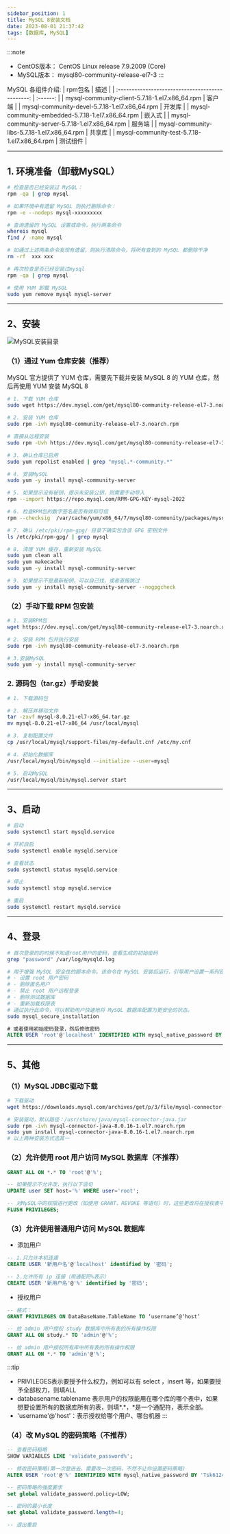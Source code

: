 ```yaml
---
sidebar_position: 1
title: MySQL 8安装文档
date: 2023-08-01 21:37:42
tags: [数据库, MySQL]
---
```


:::note
- CentOS版本： CentOS Linux release 7.9.2009 (Core)
- MySQL版本： mysql80-community-release-el7-3
:::


MySQL 各组件介绍:
| rpm包名                                          | 描述     |
| :----------------------------------------------: | :------: |
| mysql-community-client-5.7.18-1.el7.x86_64.rpm   | 客户端   |
| mysql-community-devel-5.7.18-1.el7.x86_64.rpm    | 开发库   |
| mysql-community-embedded-5.7.18-1.el7.x86_64.rpm | 嵌入式   |
| mysql-community-server-5.7.18-1.el7.x86_64.rpm   | 服务端   |
| mysql-community-libs-5.7.18-1.el7.x86_64.rpm     | 共享库   |
| mysql-community-test-5.7.18-1.el7.x86_64.rpm     | 测试组件 |


--- 
## 1. 环境准备（卸载MySQL）

```bash
# 检查是否已经安装过 MySQL：
rpm -qa | grep mysql

# 如果环境中有遗留 MySQL 则执行删除命令：
rpm -e --nodeps mysql-xxxxxxxxx

# 查询遗留的 MySQL 设置或命令，执行两条命令
whereis mysql
find / -name mysql

# 如通过上述两条命令发现有遗留，则执行清除命令，将所有查到的 MySQL 都删除干净
rm -rf  xxx xxx

# 再次检查是否已经安装过mysql
rpm -qa | grep mysql

# 使用 YUM 卸载 MySQL
sudo yum remove mysql mysql-server
```

---
## 2、安装

![MySQL安装目录](https://github.com/CharlieTao/CharlieTao.github.sources/blob/master/BigData/Pictures/MySQL/MySQL安装目录.png?raw=true)

### （1）通过 Yum 仓库安装（推荐）
MySQL 官方提供了 YUM 仓库，需要先下载并安装 MySQL 8 的 YUM 仓库，然后再使用 YUM 安装 MySQL 8
```bash
# 1. 下载 YUM 仓库
sudo wget https://dev.mysql.com/get/mysql80-community-release-el7-3.noarch.rpm

# 2. 安装 YUM 仓库
sudo rpm -ivh mysql80-community-release-el7-3.noarch.rpm

# 直接从远程安装
sudo rpm -Uvh https://dev.mysql.com/get/mysql80-community-release-el7-3.noarch.rpm

# 3. 确认仓库已启用
sudo yum repolist enabled | grep "mysql.*-community.*"

# 4. 安装MySQL
sudo yum -y install mysql-community-server

# 5. 如果提示没有秘钥，提示未安装公钥，则需要手动导入
rpm --import https://repo.mysql.com/RPM-GPG-KEY-mysql-2022

# 6. 检查RPM包的数字签名是否有效和可信
rpm --checksig  /var/cache/yum/x86_64/7/mysql80-community/packages/mysql-community-client-plugins-8.0.33-1.el7.x86_64.rpm

# 7. 确认 /etc/pki/rpm-gpg/ 目录下确实包含该 GPG 密钥文件
ls /etc/pki/rpm-gpg/ | grep mysql

# 8. 清理 YUM 缓存，重新安装 MySQL
sudo yum clean all
sudo yum makecache
sudo yum -y install mysql-community-server

# 9. 如果提示不是最新秘钥，可以自己找，或者直接跳过
sudo yum -y install mysql-community-server --nogpgcheck
```

### （2）手动下载 RPM 包安装

```bash
# 1. 安装RPM包
wget https://dev.mysql.com/get/mysql80-community-release-el7-3.noarch.rpm

# 2. ​安装 RPM 包并执行安装
sudo rpm -ivh mysql80-community-release-el7-3.noarch.rpm

# 3.安装MySQL
sudo yum -y install mysql-community-server
```



### 2. 源码包（tar.gz）手动安装

```bash
# 1. 下载源码包

# 2. 解压并移动文件
tar -zxvf mysql-8.0.21-el7-x86_64.tar.gz
mv mysql-8.0.21-el7-x86_64 /usr/local/mysql

# 3. 复制配置文件
cp /usr/local/mysql/support-files/my-default.cnf /etc/my.cnf

# 4. 初始化数据库
/usr/local/mysql/bin/mysqld --initialize --user=mysql

# 5. 启动MySQL
/usr/local/mysql/bin/mysql.server start
```



---
## 3、启动


```bash
# 启动
sudo systemctl start mysqld.service

# 开机自启
sudo systemctl enable mysqld.service

# 查看状态
sudo systemctl status mysqld.service

# 停止
sudo systemctl stop mysqld.service

# 重启
sudo systemctl restart mysqld.service
```


---
## 4、登录


```bash
# 首次登录的的时候不知道root用户的密码，查看生成的初始密码
grep "password" /var/log/mysqld.log

# 用于增强 MySQL 安全性的脚本命令。该命令在 MySQL 安装后运行，引导用户设置一系列安全选项，包括：
# - 设置 root 用户密码
# - 删除匿名用户
# - 禁止 root 用户远程登录
# - 删除测试数据库
# - 重新加载权限表
# 通过执行此命令，可以帮助用户快速地将 MySQL 数据库配置为更安全的状态。
sudo mysql_secure_installation
```

```sql
# 或者使用初始密码登录，然后修改密码
ALTER USER 'root'@'localhost' IDENTIFIED WITH mysql_native_password BY 'bigdata3Tsk@';
```

---
## 5、其他


### （1）MySQL JDBC驱动下载

```bash
# 下载驱动
wget https://downloads.mysql.com/archives/get/p/3/file/mysql-connector-java-8.0.16-1.el7.noarch.rpm

# 安装驱动，默认路径：/usr/share/java/mysql-connector-java.jar
sudo rpm -ivh mysql-connector-java-8.0.16-1.el7.noarch.rpm
sudo yum install mysql-connector-java-8.0.16-1.el7.noarch.rpm
# 以上两种安装方式选其一
```


### （2）允许使用 root 用户访问 MySQL 数据库（不推荐）

```sql
GRANT ALL ON *.* TO 'root'@'%';

-- 如果提示不允许改，执行以下语句
UPDATE user SET host='%' WHERE user='root';

-- 对MySQL中的权限进行更改（如使用 GRANT、REVOKE 等语句）时，这些更改将在授权表中进行更新。然而，这些更改并不会立即生效，直到执行 FLUSH PRIVILEGES 命令
FLUSH PRIVILEGES;
```

### （3）允许使用普通用户访问 MySQL 数据库

- 添加用户

```sql
-- 1.只允许本机连接
CREATE USER '新用户名'@'localhost' identified by '密码';

-- 2.允许所有 ip 连接（用通配符%表示）
CREATE USER '新用户名'@'%' identified by '密码';
```

- 授权用户

```sql
-- 格式：
GRANT PRIVILEGES ON DataBaseName.TableName TO ‘username’@‘host’

-- 给 admin 用户授权 study 数据库中所有表的所有操作权限
GRANT ALL ON study.* TO 'admin'@'%';

-- 给 admin 用户授权所有库中所有表的所有操作权限
GRANT ALL ON *.* TO 'admin'@'%';
```

:::tip
- PRIVILEGES表示要授予什么权力，例如可以有 select ，insert 等，如果要授予全部权力，则填ALL
- databasename.tablename 表示用户的权限能用在哪个库的哪个表中，如果想要设置所有的数据库所有的表，则填*.*，*是一个通配符，表示全部。
- 'username'@'host'：表示授权给哪个用户、哪台机器
:::

### （4）改 MySQL 的密码策略（不推荐）

```sql
-- 查看密码粗略
SHOW VARIABLES LIKE 'validate_password%';

-- 修改密码策略(第一次登进去，需要改一次密码，不然不让你设置密码策略)
ALTER USER 'root'@'%' IDENTIFIED WITH mysql_native_password BY 'Tsk612473:';

-- 密码策略的强度要求
set global validate_password.policy=LOW;

-- 密码的最小长度
set global validate_password.length=4;

-- 退出重启
```